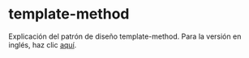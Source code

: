 # template-method
Explicación del patrón de diseño template-method.
Para la versión en inglés, haz clic [aquí](README.md).
